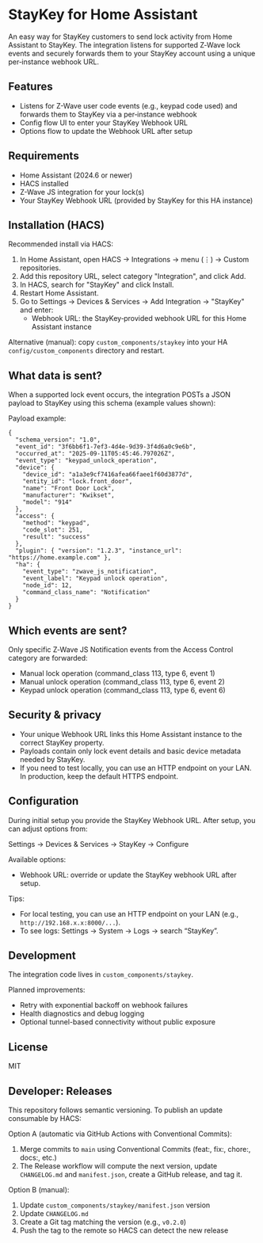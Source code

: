 # StayKey for Home Assistant

An easy way for StayKey customers to send lock activity from Home Assistant to StayKey. The integration listens for supported Z‑Wave lock events and securely forwards them to your StayKey account using a unique per‑instance webhook URL.

## Features

- Listens for Z-Wave user code events (e.g., keypad code used) and forwards them to StayKey via a per‑instance webhook
- Config flow UI to enter your StayKey Webhook URL
- Options flow to update the Webhook URL after setup

## Requirements

- Home Assistant (2024.6 or newer)
- HACS installed
- Z-Wave JS integration for your lock(s)
- Your StayKey Webhook URL (provided by StayKey for this HA instance)

## Installation (HACS)

Recommended install via HACS:

1. In Home Assistant, open HACS → Integrations → menu (⋮) → Custom repositories.
2. Add this repository URL, select category "Integration", and click Add.
3. In HACS, search for "StayKey" and click Install.
4. Restart Home Assistant.
5. Go to Settings → Devices & Services → Add Integration → "StayKey" and enter:
   - Webhook URL: the StayKey‑provided webhook URL for this Home Assistant instance

Alternative (manual): copy `custom_components/staykey` into your HA `config/custom_components` directory and restart.

## What data is sent?

When a supported lock event occurs, the integration POSTs a JSON payload to StayKey using this schema (example values shown):

Payload example:

```
{
  "schema_version": "1.0",
  "event_id": "3f6bb6f1-7ef3-4d4e-9d39-3f4d6a0c9e6b",
  "occurred_at": "2025-09-11T05:45:46.797026Z",
  "event_type": "keypad_unlock_operation",
  "device": {
    "device_id": "a1a3e9cf7416afea66faee1f60d3877d",
    "entity_id": "lock.front_door",
    "name": "Front Door Lock",
    "manufacturer": "Kwikset",
    "model": "914"
  },
  "access": {
    "method": "keypad",
    "code_slot": 251,
    "result": "success"
  },
  "plugin": { "version": "1.2.3", "instance_url": "https://home.example.com" },
  "ha": {
    "event_type": "zwave_js_notification",
    "event_label": "Keypad unlock operation",
    "node_id": 12,
    "command_class_name": "Notification"
  }
}
```

 

## Which events are sent?

Only specific Z‑Wave JS Notification events from the Access Control category are forwarded:

- Manual lock operation (command_class 113, type 6, event 1)
- Manual unlock operation (command_class 113, type 6, event 2)
- Keypad unlock operation (command_class 113, type 6, event 6)

## Security & privacy

- Your unique Webhook URL links this Home Assistant instance to the correct StayKey property.
- Payloads contain only lock event details and basic device metadata needed by StayKey.
- If you need to test locally, you can use an HTTP endpoint on your LAN. In production, keep the default HTTPS endpoint.

## Configuration

During initial setup you provide the StayKey Webhook URL. After setup, you can adjust options from:

Settings → Devices & Services → StayKey → Configure

Available options:

- Webhook URL: override or update the StayKey webhook URL after setup.

Tips:

- For local testing, you can use an HTTP endpoint on your LAN (e.g., `http://192.168.x.x:8000/...`).
- To see logs: Settings → System → Logs → search “StayKey”.

## Development

The integration code lives in `custom_components/staykey`.

Planned improvements:

- Retry with exponential backoff on webhook failures
- Health diagnostics and debug logging
- Optional tunnel-based connectivity without public exposure
 
## License
 
MIT

## Developer: Releases

This repository follows semantic versioning. To publish an update consumable by HACS:

Option A (automatic via GitHub Actions with Conventional Commits):

1. Merge commits to `main` using Conventional Commits (feat:, fix:, chore:, docs:, etc.)
2. The Release workflow will compute the next version, update `CHANGELOG.md` and `manifest.json`, create a GitHub release, and tag it.

Option B (manual):

1. Update `custom_components/staykey/manifest.json` version
2. Update `CHANGELOG.md`
3. Create a Git tag matching the version (e.g., `v0.2.0`)
4. Push the tag to the remote so HACS can detect the new release

